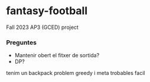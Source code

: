 # fantasy-football
Fall 2023 AP3 (GCED) project

###  Preguntes
* Mantenir obert el fitxer de sortida?
* DP?

tenim un backpack problem
greedy i meta trobables facil